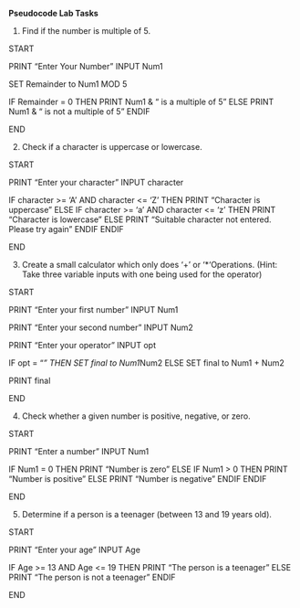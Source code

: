 **Pseudocode Lab Tasks**
1. Find if the number is multiple of 5.

START

PRINT “Enter Your Number”
INPUT Num1

SET Remainder to Num1 MOD 5

IF Remainder = 0 THEN
	PRINT Num1 & “ is a multiple of 5”
ELSE
	PRINT Num1 & “ is not a multiple of 5”
ENDIF

END

2. Check if a character is uppercase or lowercase.

START

PRINT “Enter your character”
INPUT character

IF character >= ‘A’ AND character <= ‘Z’ THEN
  PRINT “Character is uppercase”
ELSE
	IF character >= ‘a’ AND character <= ‘z’ THEN
		PRINT “Character is lowercase”
	ELSE
		PRINT “Suitable character not entered. Please try again”
	ENDIF
ENDIF

END

3. Create a small calculator which only does ‘+’ or ‘*‘Operations. (Hint: Take three variable inputs with one being used for the operator)

START

PRINT “Enter your first number”
INPUT Num1

PRINT “Enter your second number”
INPUT Num2

PRINT “Enter your operator”
INPUT opt

IF opt = “*” THEN
	SET final to Num1*Num2
ELSE
	SET final to Num1 + Num2

PRINT final

END

4. Check whether a given number is positive, negative, or zero.

START

PRINT “Enter a number”
INPUT Num1

IF Num1 = 0 THEN
	PRINT “Number is zero”
ELSE
	IF Num1 > 0 THEN
		PRINT “Number is positive”
	ELSE
		PRINT “Number is negative”
	ENDIF
ENDIF

END

5. Determine if a person is a teenager (between 13 and 19 years old).

START

PRINT “Enter your age”
INPUT Age

IF Age >= 13 AND Age <= 19 THEN
	PRINT “The person is a teenager”
ELSE
	PRINT “The person is not a teenager”
ENDIF

END

